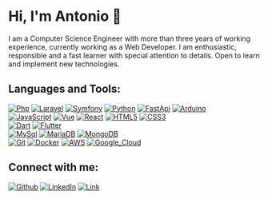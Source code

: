 
# Hi, I'm Antonio 👋

I am a Computer Science Engineer with more than three years of working experience, currently working as a Web Developer. I am enthusiastic, responsible and a fast learner with special attention to details. Open to learn and implement new technologies.

## Languages and Tools:

[![Php](https://img.shields.io/badge/Php-777BB4?style=for-the-badge&logo=php&logoColor=white&labelColor=101010)](https://www.php.net)
[![Laravel](https://img.shields.io/badge/Laravel-FF2D20?style=for-the-badge&logo=laravel&logoColor=white&labelColor=101010)](https://laravel.com)
[![Symfony](https://img.shields.io/badge/Symfony-000000?style=for-the-badge&logo=symfony&logoColor=white&labelColor=101010)](https://symfony.com)
[![Python](https://img.shields.io/badge/Python-3776AB?style=for-the-badge&logo=python&logoColor=white&labelColor=101010)](https://python.org)
[![FastApi](https://img.shields.io/badge/FastApi-009688?style=for-the-badge&logo=fastapi&logoColor=white&labelColor=101010)](https://fastapi.tiangolo.com/)
[![Arduino](https://img.shields.io/badge/Arduino-00979D?style=for-the-badge&logo=arduino&logoColor=white&labelColor=101010)](https://arduino.cc)
</br>
[![JavaScript](https://img.shields.io/badge/JavaScript-F7DF1E?style=for-the-badge&logo=javascript&logoColor=white&labelColor=101010)](https://developer.mozilla.org/en-US/docs/Web/JavaScript)
[![Vue](https://img.shields.io/badge/Vue-4FC08D?style=for-the-badge&logo=vue.js&logoColor=white&labelColor=101010)](https://vuejs.org/)
[![React](https://img.shields.io/badge/React-61DAFB?style=for-the-badge&logo=react&logoColor=white&labelColor=101010)](https://reactjs.org/)
[![HTML5](https://img.shields.io/badge/HTML5-E34F26?style=for-the-badge&logo=html5&logoColor=white&labelColor=101010)](https://en.wikipedia.org/wiki/HTML5)
[![CSS3](https://img.shields.io/badge/CSS3-1572B6?style=for-the-badge&logo=css3&logoColor=white&labelColor=101010)](https://www.w3schools.com/css/)
</br>
[![Dart](https://img.shields.io/badge/Dart-0175C2?style=for-the-badge&logo=dart&logoColor=white&labelColor=101010)](https://dart.dev/)
[![Flutter](https://img.shields.io/badge/Flutter-02569B?style=for-the-badge&logo=flutter&logoColor=white&labelColor=101010)](https://flutter.dev/)
</br>
[![MySql](https://img.shields.io/badge/Mysql-4479A1?style=for-the-badge&logo=mysql&logoColor=white&labelColor=101010)](https://www.mysql.com/)
[![MariaDB](https://img.shields.io/badge/MariaDB-003545?style=for-the-badge&logo=mariadb&logoColor=white&labelColor=101010)](https://mariadb.org/)
[![MongoDB](https://img.shields.io/badge/MongoDB-47A248?style=for-the-badge&logo=mongodb&logoColor=white&labelColor=101010)](https://www.mongodb.com/)
</br>
[![Git](https://img.shields.io/badge/Git-F05032?style=for-the-badge&logo=git&logoColor=white&labelColor=101010)](https://git-scm.com/)
[![Docker](https://img.shields.io/badge/Docker-2496ED?style=for-the-badge&logo=docker&logoColor=white&labelColor=101010)](https://www.docker.com/)
[![AWS](https://img.shields.io/badge/AWS-232F3E?style=for-the-badge&logo=amazon-aws&logoColor=white&labelColor=101010)](https://aws.amazon.com)
[![Google_Cloud](https://img.shields.io/badge/Google_Cloud-4285F4?style=for-the-badge&logo=googlecloud&logoColor=white&labelColor=101010)](https://cloud.google.com)

## Connect with me:

[![Github](https://img.shields.io/badge/Github-181717?style=for-the-badge&logo=github&logoColor=white&labelColor=101010)](https://github.com/antonioigl)
[![LinkedIn](https://img.shields.io/badge/LinkedIn-0A66C2?style=for-the-badge&logo=linkedin&logoColor=white&labelColor=101010)](https://linkedin.com/in/antonio-iglesias)
[![Link](https://img.shields.io/badge/Link_Site-antonioigl.github.io-39E09B?style=for-the-badge&logo=Linktree&logoColor=white&labelColor=101010)](https://antonioigl.github.io/)
